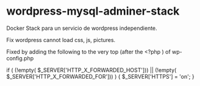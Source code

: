 # wordpress-mysql-adminer-stack
Docker Stack para un servicio de wordpress independiente.



Fix wordpress cannot load css, js, pictures.

Fixed by adding the following to the very top (after the <?php ) of wp-config.php

if ( (!empty( $_SERVER['HTTP_X_FORWARDED_HOST'])) || (!empty( $_SERVER['HTTP_X_FORWARDED_FOR'])) ) { $_SERVER['HTTPS'] = 'on'; }
